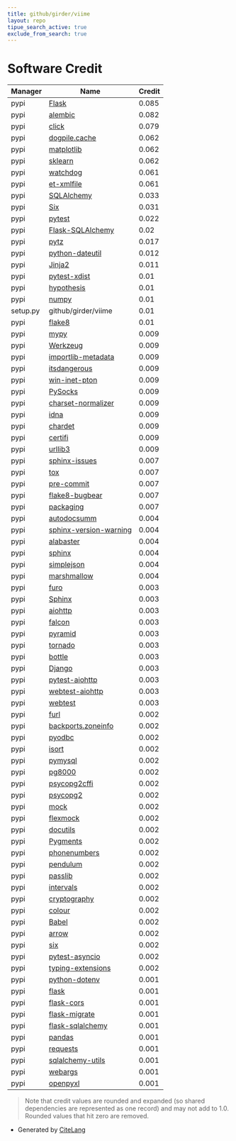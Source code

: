 ```yaml
---
title: github/girder/viime
layout: repo
tipue_search_active: true
exclude_from_search: true
---
```

# Software Credit

|Manager|Name|Credit|
|-------|----|------|
|pypi|[Flask](https://pypi.org/project/Flask)|0.085|
|pypi|[alembic](https://alembic.sqlalchemy.org)|0.082|
|pypi|[click](https://pypi.org/project/click)|0.079|
|pypi|[dogpile.cache](https://github.com/sqlalchemy/dogpile.cache)|0.062|
|pypi|[matplotlib](https://matplotlib.org)|0.062|
|pypi|[sklearn](https://pypi.python.org/pypi/scikit-learn/)|0.062|
|pypi|[watchdog](https://pypi.org/project/watchdog)|0.061|
|pypi|[et-xmlfile](https://pypi.org/project/et-xmlfile)|0.061|
|pypi|[SQLAlchemy](https://pypi.org/project/SQLAlchemy)|0.033|
|pypi|[Six](https://pypi.org/project/Six)|0.031|
|pypi|[pytest](https://pypi.org/project/pytest)|0.022|
|pypi|[Flask-SQLAlchemy](https://pypi.org/project/Flask-SQLAlchemy)|0.02|
|pypi|[pytz](https://pypi.org/project/pytz)|0.017|
|pypi|[python-dateutil](https://pypi.org/project/python-dateutil)|0.012|
|pypi|[Jinja2](https://pypi.org/project/Jinja2)|0.011|
|pypi|[pytest-xdist](https://pypi.org/project/pytest-xdist)|0.01|
|pypi|[hypothesis](https://pypi.org/project/hypothesis)|0.01|
|pypi|[numpy](https://pypi.org/project/numpy)|0.01|
|setup.py|github/girder/viime|0.01|
|pypi|[flake8](https://pypi.org/project/flake8)|0.01|
|pypi|[mypy](https://pypi.org/project/mypy)|0.009|
|pypi|[Werkzeug](https://palletsprojects.com/p/werkzeug/)|0.009|
|pypi|[importlib-metadata](https://github.com/python/importlib_metadata)|0.009|
|pypi|[itsdangerous](https://pypi.org/project/itsdangerous)|0.009|
|pypi|[win-inet-pton](https://pypi.org/project/win-inet-pton)|0.009|
|pypi|[PySocks](https://pypi.org/project/PySocks)|0.009|
|pypi|[charset-normalizer](https://pypi.org/project/charset-normalizer)|0.009|
|pypi|[idna](https://pypi.org/project/idna)|0.009|
|pypi|[chardet](https://pypi.org/project/chardet)|0.009|
|pypi|[certifi](https://pypi.org/project/certifi)|0.009|
|pypi|[urllib3](https://pypi.org/project/urllib3)|0.009|
|pypi|[sphinx-issues](https://pypi.org/project/sphinx-issues)|0.007|
|pypi|[tox](https://pypi.org/project/tox)|0.007|
|pypi|[pre-commit](https://pypi.org/project/pre-commit)|0.007|
|pypi|[flake8-bugbear](https://pypi.org/project/flake8-bugbear)|0.007|
|pypi|[packaging](https://pypi.org/project/packaging)|0.007|
|pypi|[autodocsumm](https://pypi.org/project/autodocsumm)|0.004|
|pypi|[sphinx-version-warning](https://pypi.org/project/sphinx-version-warning)|0.004|
|pypi|[alabaster](https://pypi.org/project/alabaster)|0.004|
|pypi|[sphinx](https://pypi.org/project/sphinx)|0.004|
|pypi|[simplejson](https://pypi.org/project/simplejson)|0.004|
|pypi|[marshmallow](https://github.com/marshmallow-code/marshmallow)|0.004|
|pypi|[furo](https://pypi.org/project/furo)|0.003|
|pypi|[Sphinx](https://pypi.org/project/Sphinx)|0.003|
|pypi|[aiohttp](https://pypi.org/project/aiohttp)|0.003|
|pypi|[falcon](https://pypi.org/project/falcon)|0.003|
|pypi|[pyramid](https://pypi.org/project/pyramid)|0.003|
|pypi|[tornado](https://pypi.org/project/tornado)|0.003|
|pypi|[bottle](https://pypi.org/project/bottle)|0.003|
|pypi|[Django](https://pypi.org/project/Django)|0.003|
|pypi|[pytest-aiohttp](https://pypi.org/project/pytest-aiohttp)|0.003|
|pypi|[webtest-aiohttp](https://pypi.org/project/webtest-aiohttp)|0.003|
|pypi|[webtest](https://pypi.org/project/webtest)|0.003|
|pypi|[furl](https://pypi.org/project/furl)|0.002|
|pypi|[backports.zoneinfo](https://pypi.org/project/backports.zoneinfo)|0.002|
|pypi|[pyodbc](https://pypi.org/project/pyodbc)|0.002|
|pypi|[isort](https://pypi.org/project/isort)|0.002|
|pypi|[pymysql](https://pypi.org/project/pymysql)|0.002|
|pypi|[pg8000](https://pypi.org/project/pg8000)|0.002|
|pypi|[psycopg2cffi](https://pypi.org/project/psycopg2cffi)|0.002|
|pypi|[psycopg2](https://pypi.org/project/psycopg2)|0.002|
|pypi|[mock](https://pypi.org/project/mock)|0.002|
|pypi|[flexmock](https://pypi.org/project/flexmock)|0.002|
|pypi|[docutils](https://pypi.org/project/docutils)|0.002|
|pypi|[Pygments](https://pypi.org/project/Pygments)|0.002|
|pypi|[phonenumbers](https://pypi.org/project/phonenumbers)|0.002|
|pypi|[pendulum](https://pypi.org/project/pendulum)|0.002|
|pypi|[passlib](https://pypi.org/project/passlib)|0.002|
|pypi|[intervals](https://pypi.org/project/intervals)|0.002|
|pypi|[cryptography](https://pypi.org/project/cryptography)|0.002|
|pypi|[colour](https://pypi.org/project/colour)|0.002|
|pypi|[Babel](https://pypi.org/project/Babel)|0.002|
|pypi|[arrow](https://pypi.org/project/arrow)|0.002|
|pypi|[six](https://pypi.org/project/six)|0.002|
|pypi|[pytest-asyncio](https://pypi.org/project/pytest-asyncio)|0.002|
|pypi|[typing-extensions](https://pypi.org/project/typing-extensions)|0.002|
|pypi|[python-dotenv](https://github.com/theskumar/python-dotenv)|0.001|
|pypi|[flask](https://palletsprojects.com/p/flask)|0.001|
|pypi|[flask-cors](https://github.com/corydolphin/flask-cors)|0.001|
|pypi|[flask-migrate](https://github.com/miguelgrinberg/flask-migrate)|0.001|
|pypi|[flask-sqlalchemy](https://github.com/pallets/flask-sqlalchemy)|0.001|
|pypi|[pandas](https://pandas.pydata.org)|0.001|
|pypi|[requests](https://requests.readthedocs.io)|0.001|
|pypi|[sqlalchemy-utils](https://github.com/kvesteri/sqlalchemy-utils)|0.001|
|pypi|[webargs](https://github.com/marshmallow-code/webargs)|0.001|
|pypi|[openpyxl](https://openpyxl.readthedocs.io)|0.001|


> Note that credit values are rounded and expanded (so shared dependencies are represented as one record) and may not add to 1.0. Rounded values that hit zero are removed.


- Generated by [CiteLang](https://github.com/vsoch/citelang)
